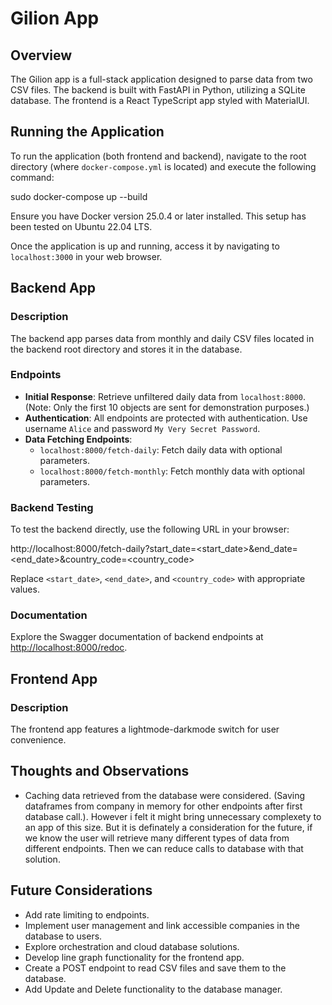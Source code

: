 # Gilion App

## Overview

The Gilion app is a full-stack application designed to parse data from two CSV files. The backend is built with FastAPI in Python, utilizing a SQLite database. The frontend is a React TypeScript app styled with MaterialUI.

## Running the Application

To run the application (both frontend and backend), navigate to the root directory (where `docker-compose.yml` is located) and execute the following command:

sudo docker-compose up --build


Ensure you have Docker version 25.0.4 or later installed. This setup has been tested on Ubuntu 22.04 LTS.

Once the application is up and running, access it by navigating to `localhost:3000` in your web browser.

## Backend App

### Description

The backend app parses data from monthly and daily CSV files located in the backend root directory and stores it in the database.

### Endpoints

- **Initial Response**: Retrieve unfiltered daily data from `localhost:8000`. (Note: Only the first 10 objects are sent for demonstration purposes.)
- **Authentication**: All endpoints are protected with authentication. Use username `Alice` and password `My Very Secret Password`.
- **Data Fetching Endpoints**:
  - `localhost:8000/fetch-daily`: Fetch daily data with optional parameters.
  - `localhost:8000/fetch-monthly`: Fetch monthly data with optional parameters.

### Backend Testing

To test the backend directly, use the following URL in your browser:

http://localhost:8000/fetch-daily?start_date=<start_date>&end_date=<end_date>&country_code=<country_code>


Replace `<start_date>`, `<end_date>`, and `<country_code>` with appropriate values.

### Documentation

Explore the Swagger documentation of backend endpoints at [http://localhost:8000/redoc](http://localhost:8000/redoc).

## Frontend App

### Description

The frontend app features a lightmode-darkmode switch for user convenience.

## Thoughts and Observations

- Caching data retrieved from the database were considered. (Saving dataframes from company in memory for other endpoints after first database call.). However i felt it might bring unnecessary complexety to an app of this size. But it is definately a consideration for the future, if we know the user will retrieve many different types of data from different endpoints. Then we can reduce calls to database with that solution.
  
## Future Considerations

- Add rate limiting to endpoints.
- Implement user management and link accessible companies in the database to users.
- Explore orchestration and cloud database solutions.
- Develop line graph functionality for the frontend app.
- Create a POST endpoint to read CSV files and save them to the database.
- Add Update and Delete functionality to the database manager.
